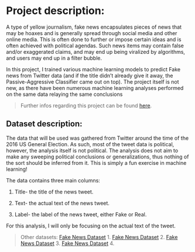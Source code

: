 # Project description:

A type of yellow journalism, fake news encapsulates pieces of news that may be hoaxes and is generally spread through social media and other online media. This is often done to further or impose certain ideas and is often achieved with political agendas. Such news items may contain false and/or exaggerated claims, and may end up being viralized by algorithms, and users may end up in a filter bubble.

In this project, I trained various machine learning models to predict Fake news from Twitter data (and if the title didn’t already give it away, the Passive-Aggressive Classifier came out on top). The project itself is not new, as there have been numerous machine learning analyses performed on the same data relaying the same conclusions

> Further infos regarding this project can be found [here](https://data-flair.training/blogs/advanced-python-project-detecting-fake-news/).

## Dataset description:

The data that will be used was gathered from Twitter around the time of the 2016 US General Election. As such, most of the tweet data is political, however, the analysis itself is not political. The analysis does not aim to make any sweeping political conclusions or generalizations, thus nothing of the sort should be inferred from it. This is simply a fun exercise in machine learning!

The data contains three main columns:

1. Title- the title of the news tweet.

2. Text- the actual text of the news tweet.

3. Label- the label of the news tweet, either Fake or Real.

For this analysis, I will only be focusing on the actual text of the tweet.


> Other datasets: 
> [Fake News Dataset](https://data.mendeley.com/datasets/945z9xkc8d) 1.
> [Fake News Dataset](https://data.4tu.nl/articles/dataset/Repository_of_fake_news_detection_datasets/14151755) 2.
> [Fake News Dataset](https://www.kaggle.com/c/fake-news/data) 3.
> [Fake News Dataset](https://huggingface.co/datasets/GonzaloA/fake_news) 4.

